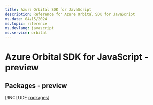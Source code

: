 ```yaml
---
title: Azure Orbital SDK for JavaScript
description: Reference for Azure Orbital SDK for JavaScript
ms.date: 04/15/2024
ms.topic: reference
ms.devlang: javascript
ms.service: orbital
---
```

# Azure Orbital SDK for JavaScript - preview
## Packages - preview
[!INCLUDE [packages](orbital-index.md)]